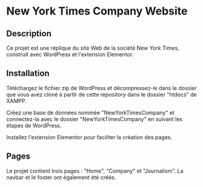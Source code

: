 # New York Times Company Website
## Description
Ce projet est une réplique du site Web de la société New York Times, construit avec WordPress et l'extension Elementor.

## Installation
Téléchargez le fichier zip de WordPress et décompressez-le dans le dossier que vous avez cloné à partir de cette repository dans le dossier "htdocs" de XAMPP.

Créez une base de données nommée "NewYorkTimesCompany" et connectez-la avec le dossier "NewYorkTimesCompany" en suivant les étapes de WordPress.

Installez l'extension Elementor pour faciliter la création des pages.

## Pages
Le projet contient trois pages : "Home", "Company" et "Journalism". La navbar et le footer ont également été créés.
